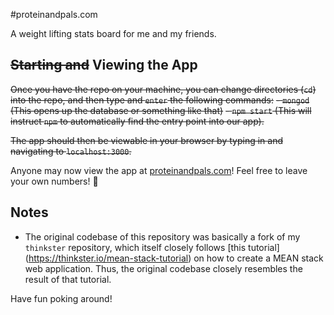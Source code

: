 #proteinandpals.com

A weight lifting stats board for me and my friends.

## ~~Starting and~~ Viewing the App

~~Once you have the repo on your machine, you can change directories (`cd`) into the repo, and then type and `enter` the following commands:~~
~~- `mongod` (This opens up the database or something like that)~~
~~- `npm start` (This will instruct `npm` to automatically find the entry point into our app).~~

~~The app should then be viewable in your browser by typing in and navigating to `localhost:3000`.~~

Anyone may now view the app at [proteinandpals.com](proteinandpals.com)! Feel free to leave your own numbers! :muscle:

## Notes
- The original codebase of this repository was basically a fork of my `thinkster` repository, which itself closely follows [this tutorial] (https://thinkster.io/mean-stack-tutorial) on how to create a MEAN stack web application. Thus, the original codebase closely resembles the result of that tutorial.

Have fun poking around!

